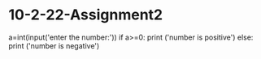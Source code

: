 # 10-2-22-Assignment2
a=int(input('enter the number:'))
if a>=0:
   print ('number is positive') 
else: 
    print ('number is negative')
